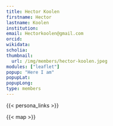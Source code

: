 ```yaml
---
title: Hector Koolen
firstname: Hector
lastname: Koolen
institution: 
email: Hectorkoolen@gmail.com
orcid: 
wikidata: 
scholia: 
thumbnail:
  url: /img/members/hector-koolen.jpeg
modules: ["leaflet"]
popup: "Here I am"
popupLat: 
popupLong: 
type: members
---
```


{{< persona_links >}}

{{< map >}}
